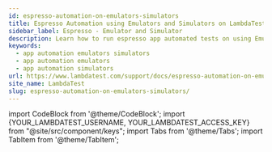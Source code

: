 ```yaml
---
id: espresso-automation-on-emulators-simulators
title: Espresso Automation using Emulators and Simulators on LambdaTest
sidebar_label: Espresso - Emulator and Simulator
description: Learn how to run espresso app automated tests on using Emulators and Simulators on LambdaTest.
keywords:
  - app automation emulators simulators
  - app automation emulators 
  - app automation simulators
url: https://www.lambdatest.com/support/docs/espresso-automation-on-emulators-simulators/
site_name: LambdaTest
slug: espresso-automation-on-emulators-simulators/
---
```


import CodeBlock from '@theme/CodeBlock';
import {YOUR_LAMBDATEST_USERNAME, YOUR_LAMBDATEST_ACCESS_KEY} from "@site/src/component/keys";
import Tabs from '@theme/Tabs';
import TabItem from '@theme/TabItem';

<script type="application/ld+json"
      dangerouslySetInnerHTML={{ __html: JSON.stringify({
       "@context": "https://schema.org",
        "@type": "BreadcrumbList",
        "itemListElement": [{
          "@type": "ListItem",
          "position": 1,
          "name": "Home",
          "item": "https://www.lambdatest.com"
        },{
          "@type": "ListItem",
          "position": 2,
          "name": "Support",
          "item": "https://www.lambdatest.com/support/docs/"
        },{
          "@type": "ListItem",
          "position": 3,
          "name": "Espresso App Automation Using Emulators and Simulators on LambdaTest",
          "item": "https://www.lambdatest.com/support/docs/espresso-automation-on-emulators-simulators/"
        }]
      })
    }}
></script>